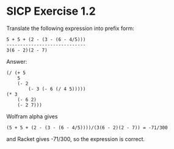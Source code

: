 # SICP Exercise 1.2

Translate the following expression into prefix form:

    5 + 5 + (2 - (3 - (6 - 4/5)))
    -----------------------------
    3(6 - 2)(2 - 7)

Answer:

    (/ (+ 5
        5
        (- 2
            (- 3 (- 6 (/ 4 5)))))
    (* 3
        (- 6 2)
        (- 2 7)))

Wolfram alpha gives

    (5 + 5 + (2 - (3 - (6 - 4/5))))/(3(6 - 2)(2 - 7)) = -71/300

and Racket gives -71/300, so the expression is correct.


